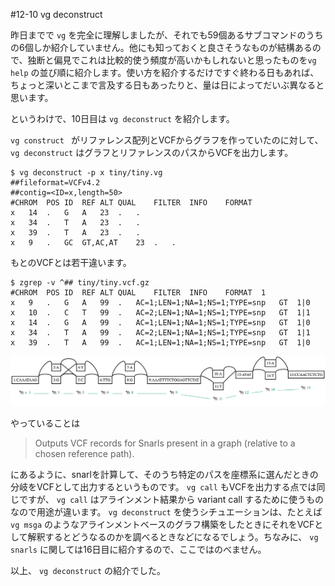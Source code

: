 #12-10 vg deconstruct

昨日までで `vg` を完全に理解しましたが、それでも59個あるサブコマンドのうちの6個しか紹介していません。他にも知っておくと良さそうなものが結構あるので、独断と偏見でこれは比較的使う頻度が高いかもしれないと思ったものを`vg help` の並び順に紹介します。使い方を紹介するだけですぐ終わる日もあれば、ちょっと深いとこまで言及する日もあったりと、量は日によってだいぶ異なると思います。



というわけで、10日目は `vg deconstruct` を紹介します。

`vg construct ` がリファレンス配列とVCFからグラフを作っていたのに対して、`vg deconstruct` はグラフとリファレンスのパスからVCFを出力します。

```shell
$ vg deconstruct -p x tiny/tiny.vg
##fileformat=VCFv4.2
##contig=<ID=x,length=50>
#CHROM	POS	ID	REF	ALT	QUAL	FILTER	INFO	FORMAT
x	14	.	G	A	23	.	.
x	34	.	T	A	23	.	.
x	39	.	T	A	23	.	.
x	9	.	GC	GT,AC,AT	23	.	.
```



もとのVCFとは若干違います。

```shell
$ zgrep -v ^## tiny/tiny.vcf.gz
#CHROM	POS	ID	REF	ALT	QUAL	FILTER	INFO	FORMAT	1
x	9	.	G	A	99	.	AC=1;LEN=1;NA=1;NS=1;TYPE=snp	GT	1|0
x	10	.	C	T	99	.	AC=2;LEN=1;NA=1;NS=1;TYPE=snp	GT	1|1
x	14	.	G	A	99	.	AC=1;LEN=1;NA=1;NS=1;TYPE=snp	GT	1|0
x	34	.	T	A	99	.	AC=2;LEN=1;NA=1;NS=1;TYPE=snp	GT	1|1
x	39	.	T	A	99	.	AC=1;LEN=1;NA=1;NS=1;TYPE=snp	GT	1|0
```



 ![tiny.png](figure/tiny.png)



やっていることは

> Outputs VCF records for Snarls present in a graph (relative to a chosen reference path).

にあるように、snarlを計算して、そのうち特定のパスを座標系に選んだときの分岐をVCFとして出力するというものです。 `vg call` もVCFを出力する点では同じですが、 `vg call` はアラインメント結果から variant call するために使うものなので用途が違います。 `vg deconstruct` を使うシチュエーションは、たとえば `vg msga` のようなアラインメントベースのグラフ構築をしたときにそれをVCFとして解釈するとどうなるのかを調べるときなどになるでしょう。ちなみに、 `vg snarls` に関しては16日目に紹介するので、ここではのべません。



以上、 `vg deconstruct` の紹介でした。